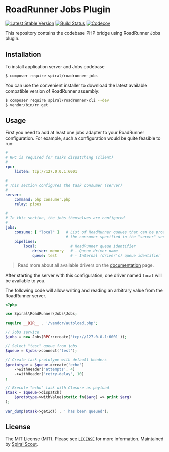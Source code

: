 # RoadRunner Jobs Plugin

[![Latest Stable Version](https://poser.pugx.org/spiral/roadrunner-jobs/version)](https://packagist.org/packages/spiral/roadrunner-jobs)
[![Build Status](https://github.com/spiral/roadrunner-jobs/workflows/build/badge.svg)](https://github.com/spiral/roadrunner-jobs/actions)
[![Codecov](https://codecov.io/gh/spiral/roadrunner-jobs/branch/master/graph/badge.svg)](https://codecov.io/gh/spiral/roadrunner-jobs/)

This repository contains the codebase PHP bridge using RoadRunner Jobs plugin.

## Installation

To install application server and Jobs codebase

```bash
$ composer require spiral/roadrunner-jobs
```

You can use the convenient installer to download the latest available compatible
version of RoadRunner assembly:

```bash
$ composer require spiral/roadrunner-cli --dev
$ vendor/bin/rr get
```

## Usage

First you need to add at least one jobs adapter to your RoadRunner configuration.
For example, such a configuration would be quite feasible to run:

```yaml
#
# RPC is required for tasks dispatching (client)
#
rpc:
    listen: tcp://127.0.0.1:6001

#
# This section configures the task consumer (server)
#
server:
    command: php consumer.php
    relay: pipes

#
# In this section, the jobs themselves are configured
#
jobs:
    consume: [ "local" ]   # List of RoadRunner queues that can be processed by 
                           # the consumer specified in the "server" section.
    pipelines:
        local:               # RoadRunner queue identifier
            driver: memory   # - Queue driver name
            queue: test      # - Internal (driver's) queue identifier
```

> Read more about all available drivers on the
> [documentation](https://roadrunner.dev/docs/plugins-jobs/2.x/en) page.

After starting the server with this configuration, one driver named `local`
will be available to you.

The following code will allow writing and reading an arbitrary value from the
RoadRunner server.

```php
<?php

use Spiral\RoadRunner\Jobs\Jobs;

require __DIR__ . '/vendor/autoload.php';

// Jobs service
$jobs = new Jobs(RPC::create('tcp://127.0.0.1:6001'));

// Select "test" queue from jobs
$queue = $jobs->connect('test');

// Create task prototype with default headers
$prototype = $queue->create('echo')
    ->withHeader('attempts', 4)
    ->withHeader('retry-delay', 10)
;

// Execute "echo" task with Closure as payload
$task = $queue->dispatch(
    $prototype->withValue(static fn($arg) => print $arg)
);

var_dump($task->getId() . ' has been queued');
```

## License

The MIT License (MIT). Please see [`LICENSE`](./LICENSE) for more information. Maintained
by [Spiral Scout](https://spiralscout.com).
